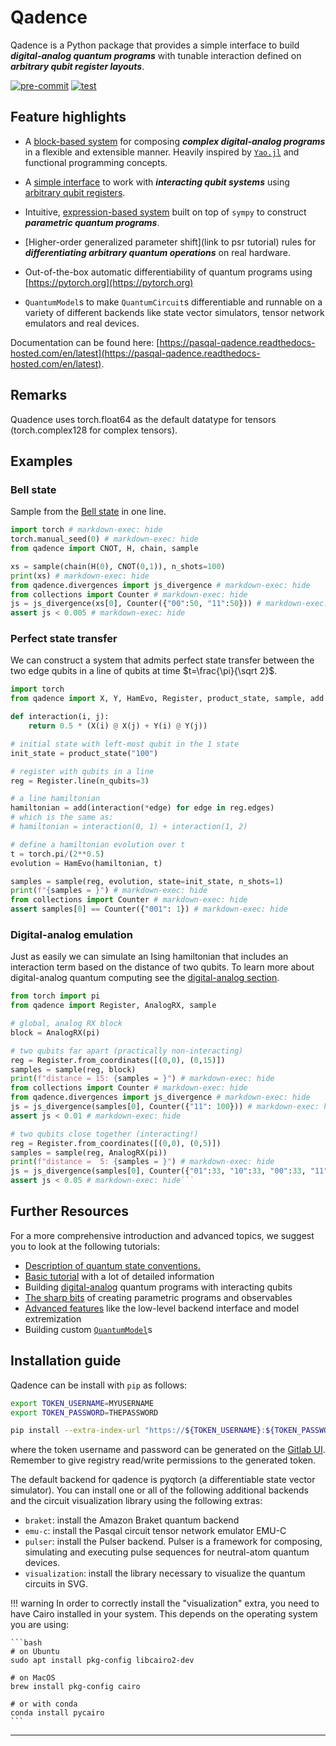 <h1 style="display: none;">noheading</h1>

# Qadence

Qadence is a Python package that provides a simple interface to build _**digital-analog quantum
programs**_ with tunable interaction defined on _**arbitrary qubit register layouts**_.

[![pre-commit](https://github.com/pasqal-io/qadence/actions/workflows/lint.yml/badge.svg)](https://github.com/pasqal-io/qadence/actions/workflows/lint.yml)
[![test](https://github.com/pasqal-io/qadence/actions/workflows/test_fast.yml/badge.svg)](https://github.com/pasqal-io/qadence/actions/workflows/test_fast.yml)

## Feature highlights

* A [block-based system](tutorials/getting_started.md) for composing _**complex digital-analog
  programs**_ in a flexible and extensible manner. Heavily inspired by
  [`Yao.jl`](https://github.com/QuantumBFS/Yao.jl) and functional programming concepts.

* A [simple interface](digital_analog_qc/analog-basics.md) to work with _**interacting qubit systems**_
  using [arbitrary qubit registers](tutorials/register.md).

* Intuitive, [expression-based system](tutorials/parameters.md) built on top of `sympy` to construct
  _**parametric quantum programs**_.

* [Higher-order generalized parameter shift](link to psr tutorial) rules for _**differentiating
  arbitrary quantum operations**_ on real hardware.

* Out-of-the-box automatic differentiability of quantum programs using [https://pytorch.org](https://pytorch.org)

* `QuantumModel`s to make `QuantumCircuit`s differentiable and runnable on a variety of different
  backends like state vector simulators, tensor network emulators and real devices.

Documentation can be found here: [https://pasqal-qadence.readthedocs-hosted.com/en/latest](https://pasqal-qadence.readthedocs-hosted.com/en/latest).

## Remarks
Quadence uses torch.float64 as the default datatype for tensors (torch.complex128 for complex tensors).

## Examples

### Bell state

Sample from the [Bell state](https://en.wikipedia.org/wiki/Bell_state) in one line.

```python exec="on" source="material-block" result="json"
import torch # markdown-exec: hide
torch.manual_seed(0) # markdown-exec: hide
from qadence import CNOT, H, chain, sample

xs = sample(chain(H(0), CNOT(0,1)), n_shots=100)
print(xs) # markdown-exec: hide
from qadence.divergences import js_divergence # markdown-exec: hide
from collections import Counter # markdown-exec: hide
js = js_divergence(xs[0], Counter({"00":50, "11":50})) # markdown-exec: hide
assert js < 0.005 # markdown-exec: hide
```


### Perfect state transfer

We can construct a system that admits perfect state transfer between the two edge qubits in a
line of qubits at time $t=\frac{\pi}{\sqrt 2}$.
```python exec="on" source="material-block" result="json"
import torch
from qadence import X, Y, HamEvo, Register, product_state, sample, add

def interaction(i, j):
    return 0.5 * (X(i) @ X(j) + Y(i) @ Y(j))

# initial state with left-most qubit in the 1 state
init_state = product_state("100")

# register with qubits in a line
reg = Register.line(n_qubits=3)

# a line hamiltonian
hamiltonian = add(interaction(*edge) for edge in reg.edges)
# which is the same as:
# hamiltonian = interaction(0, 1) + interaction(1, 2)

# define a hamiltonian evolution over t
t = torch.pi/(2**0.5)
evolution = HamEvo(hamiltonian, t)

samples = sample(reg, evolution, state=init_state, n_shots=1)
print(f"{samples = }") # markdown-exec: hide
from collections import Counter # markdown-exec: hide
assert samples[0] == Counter({"001": 1}) # markdown-exec: hide
```


### Digital-analog emulation

Just as easily we can simulate an Ising hamiltonian that includes an interaction term based on the
distance of two qubits.  To learn more about digital-analog quantum computing see the
[digital-analog section](/digital_analog_qc/analog-basics.md).
```python exec="on" source="material-block" result="json"
from torch import pi
from qadence import Register, AnalogRX, sample

# global, analog RX block
block = AnalogRX(pi)

# two qubits far apart (practically non-interacting)
reg = Register.from_coordinates([(0,0), (0,15)])
samples = sample(reg, block)
print(f"distance = 15: {samples = }") # markdown-exec: hide
from collections import Counter # markdown-exec: hide
from qadence.divergences import js_divergence # markdown-exec: hide
js = js_divergence(samples[0], Counter({"11": 100})) # markdown-exec: hide
assert js < 0.01 # markdown-exec: hide

# two qubits close together (interacting!)
reg = Register.from_coordinates([(0,0), (0,5)])
samples = sample(reg, AnalogRX(pi))
print(f"distance =  5: {samples = }") # markdown-exec: hide
js = js_divergence(samples[0], Counter({"01":33, "10":33, "00":33, "11":1})) # markdown-exec: hide
assert js < 0.05 # markdown-exec: hide```
```


## Further Resources
For a more comprehensive introduction and advanced topics, we suggest you to
look at the following tutorials:

* [Description of quantum state conventions.](tutorials/state_conventions.md)
* [Basic tutorial](tutorials/getting_started.md) with a lot of detailed information
* Building [digital-analog](digital_analog_qc/analog-basics.md) quantum programs with interacting qubits
* [The sharp bits](tutorials/parameters.md) of creating parametric programs and observables
* [Advanced features](advanced_tutorials) like the low-level backend interface and model extremization
* Building custom [`QuantumModel`](advanced_tutorials/custom-models.md)s

## Installation guide

Qadence can be install with `pip` as follows:

```bash
export TOKEN_USERNAME=MYUSERNAME
export TOKEN_PASSWORD=THEPASSWORD

pip install --extra-index-url "https://${TOKEN_USERNAME}:${TOKEN_PASSWORD}@gitlab.pasqal.com/api/v4/projects/190/packages/pypi/simple" qadence[pulser,visualization]
```

where the token username and password can be generated on the
[Gitlab UI](https://gitlab.pasqal.com/-/profile/personal_access_tokens). Remember to give registry read/write permissions to the generated token.

The default backend for qadence is pyqtorch (a differentiable state vector simulator).
You can install one or all of the following additional backends and the circuit visualization library using the following extras:

* `braket`: install the Amazon Braket quantum backend
* `emu-c`: install the Pasqal circuit tensor network emulator EMU-C
* `pulser`: install the Pulser backend. Pulser is a framework for composing, simulating and executing pulse sequences for neutral-atom quantum devices.
* `visualization`: install the library necessary to visualize the quantum circuits in SVG.

!!! warning
    In order to correctly install the "visualization" extra, you need to have Cairo installed in your system. This
    depends on the operating system you are using:

    ```bash
    # on Ubuntu
    sudo apt install pkg-config libcairo2-dev

    # on MacOS
    brew install pkg-config cairo

    # or with conda
    conda install pycairo
    ```
---
